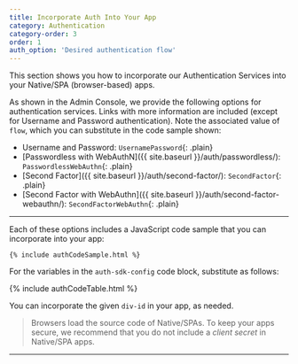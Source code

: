 ```yaml
---
title: Incorporate Auth Into Your App
category: Authentication
category-order: 3
order: 1
auth_option: 'Desired authentication flow'
---
```



This section shows you how to incorporate our Authentication Services into your Native/SPA (browser-based) apps.

As shown in the Admin Console, we provide the following options for authentication services. Links with more information are included (except for Username and Password authentication). Note the associated value of `flow`, which you can substitute in the code sample shown:

*  Username and Password: `UsernamePassword`{: .plain}
*  [Passwordless with WebAuthN]({{ site.baseurl }}/auth/passwordless/): `PasswordlessWebAuthn`{: .plain}
*  [Second Factor]({{ site.baseurl }}/auth/second-factor/): `SecondFactor`{: .plain}
*  [Second Factor with WebAuthn]({{ site.baseurl }}/auth/second-factor-webauthn/): `SecondFactorWebAuthn`{: .plain}

---

Each of these options includes a JavaScript code sample that you can incorporate into your app:

```
{% include authCodeSample.html %}
```

For the variables in the `auth-sdk-config` code block, substitute as follows:

{% include authCodeTable.html %}

You can incorporate the given `div-id` in your app, as needed.

> Browsers load the source code of Native/SPAs. To keep your apps secure, we recommend that you do not include a *client secret* in Native/SPA apps. 


---
